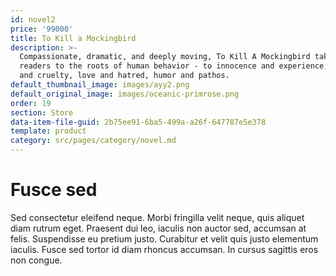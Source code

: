 ```yaml
---
id: novel2
price: '99000'
title: To Kill a Mockingbird
description: >-
  Compassionate, dramatic, and deeply moving, To Kill A Mockingbird takes
  readers to the roots of human behavior - to innocence and experience, kindness
  and cruelty, love and hatred, humor and pathos.
default_thumbnail_image: images/ayy2.png
default_original_image: images/oceanic-primrose.png
order: 19
section: Store
data-item-file-guid: 2b75ee91-6ba5-499a-a26f-647787e5e378
template: product
category: src/pages/category/novel.md
---
```


# Fusce sed

Sed consectetur eleifend neque. Morbi fringilla velit neque, quis aliquet diam rutrum eget. Praesent dui leo, iaculis non auctor sed, accumsan at felis. Suspendisse eu pretium justo. Curabitur et velit quis justo elementum iaculis. Fusce sed tortor id diam rhoncus accumsan. In cursus sagittis eros non congue.